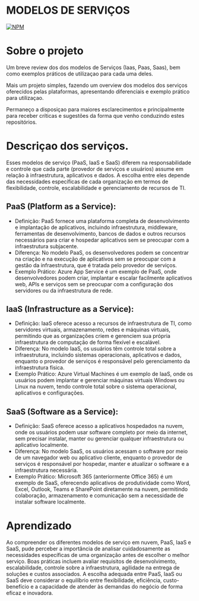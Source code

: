 # MODELOS DE SERVIÇOS 
[![NPM](https://img.shields.io/npm/l/react)](https://github.com/Bongiorno14/Modelos_de_Servi-os/blob/main/LICENSE) 

# Sobre o projeto

Um breve review dos dos modelos de Serviços (Iaas, Paas, Saas), bem como exemplos práticos de utilizaçao para cada uma deles.

Mais um projeto simples, fazendo um overview dos modelos dos serviços oferecidos pelas plataformas, apresentando diferenciais e exemplo prático para utilizaçao. 

Permaneço a disposiçao para maiores esclarecimentos e principalmente para receber críticas e sugestões da forma que venho conduzindo estes repositórios.

# Descriçao dos serviços.

Esses modelos de serviço (PaaS, IaaS e SaaS) diferem na responsabilidade e controle que cada parte (provedor de serviços e usuários) assume em relação à infraestrutura, aplicativos e dados. A escolha entre eles depende das necessidades específicas de cada organização em termos de flexibilidade, controle, escalabilidade e gerenciamento de recursos de TI.

## PaaS (Platform as a Service):

- Definição: PaaS fornece uma plataforma completa de desenvolvimento e implantação de aplicativos, incluindo infraestrutura, middleware, ferramentas de desenvolvimento, bancos de dados e outros recursos necessários para criar e hospedar aplicativos sem se preocupar com a infraestrutura subjacente.
- Diferença: No modelo PaaS, os desenvolvedores podem se concentrar na criação e na execução de aplicativos sem se preocupar com a gestão da infraestrutura, que é tratada pelo provedor de serviços.
- Exemplo Prático: Azure App Service é um exemplo de PaaS, onde desenvolvedores podem criar, implantar e escalar facilmente aplicativos web, APIs e serviços sem se preocupar com a configuração dos servidores ou da infraestrutura de rede.
  
## IaaS (Infrastructure as a Service):

- Definição: IaaS oferece acesso a recursos de infraestrutura de TI, como servidores virtuais, armazenamento, redes e máquinas virtuais, permitindo que as organizações criem e gerenciem sua própria infraestrutura de computação de forma flexível e escalável.
- Diferença: No modelo IaaS, os usuários têm controle total sobre a infraestrutura, incluindo sistemas operacionais, aplicativos e dados, enquanto o provedor de serviços é responsável pelo gerenciamento da infraestrutura física.
- Exemplo Prático: Azure Virtual Machines é um exemplo de IaaS, onde os usuários podem implantar e gerenciar máquinas virtuais Windows ou Linux na nuvem, tendo controle total sobre o sistema operacional, aplicativos e configurações.
  
## SaaS (Software as a Service):

- Definição: SaaS oferece acesso a aplicativos hospedados na nuvem, onde os usuários podem usar software completo por meio da internet, sem precisar instalar, manter ou gerenciar qualquer infraestrutura ou aplicativo localmente.
- Diferença: No modelo SaaS, os usuários acessam o software por meio de um navegador web ou aplicativo cliente, enquanto o provedor de serviços é responsável por hospedar, manter e atualizar o software e a infraestrutura necessária.
- Exemplo Prático: Microsoft 365 (anteriormente Office 365) é um exemplo de SaaS, oferecendo aplicativos de produtividade como Word, Excel, Outlook, Teams e SharePoint diretamente na nuvem, permitindo colaboração, armazenamento e comunicação sem a necessidade de instalar software localmente.
  
# Aprendizado

Ao compreender os diferentes modelos de serviço em nuvem, PaaS, IaaS e SaaS, pude perceber a importância de analisar cuidadosamente as necessidades específicas de uma organização antes de escolher o melhor serviço. Boas práticas incluem avaliar requisitos de desenvolvimento, escalabilidade, controle sobre a infraestrutura, agilidade na entrega de soluções e custos associados. A escolha adequada entre PaaS, IaaS ou SaaS deve considerar o equilíbrio entre flexibilidade, eficiência, custo-benefício e a capacidade de atender às demandas do negócio de forma eficaz e inovadora.
